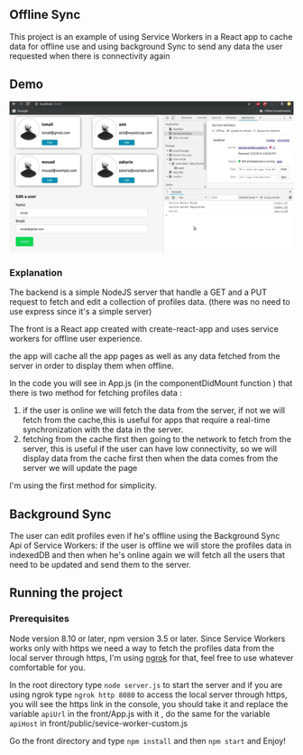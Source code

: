 
## Offline Sync

This project is an example of using Service Workers in a React app to cache data for offline use and
using background Sync to send any data the user requested when there is connectivity again 

## Demo
![](demo-offline-sync-ismail.gif)
### Explanation

The backend is a simple NodeJS server that handle a GET and a PUT request to fetch and 
edit a collection of profiles data. (there was no need to use express since it's a simple server)

The front is a React app created with create-react-app and uses service workers for offline user experience.

the app will cache all the app pages as well as any data fetched from the server in order to display them when offline.

In the code you will see in App.js (in the componentDidMount function ) that there is two method for fetching profiles data :
1. if the user is online we will fetch the data from the server, if not we will fetch from the      cache,this is useful for apps that require a real-time synchronization with the data in the      server.
2. fetching from the cache first then going to the network to fetch from the server,
this is useful if the user can have low connectivity, so we will display data from the cache first then when the data comes from the server we will update the page

I'm using the first method for simplicity.

## Background Sync

The user can edit profiles even if he's offline using the Background Sync Api of Service Workers:
if the user is offline we will store the profiles data in indexedDB and then when he's online again
we will fetch all the users that need to be updated and send them to the server.

## Running the project

### Prerequisites 
Node version 8.10 or later, npm version 3.5 or later. 
Since Service Workers works only with https we need a way to fetch the profiles data from the local server through https, I'm using [ngrok](https://ngrok.com/) for that, feel free to use whatever comfortable for you.

In the root directory type `node server.js` to start the server and if you are using ngrok type 
`ngrok http 8080` to access the local server through https, you will see the https link in the console, you should take it and replace the variable `apiUrl` in the front/App.js with it , do the same for the variable `apiHost` in front/public/sevice-worker-custom.js

Go the front directory and type `npm install` and then `npm start` and Enjoy!
